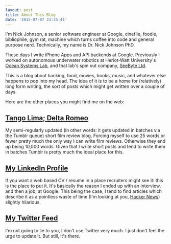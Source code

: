 ```yaml
---
layout: post
title: About This Blog
date: '2015-07-07 23:35:41'
---
```


I'm Nick Johnson, a senior software engineer at Google, cinefile, foodie, bibliophile, gym rat, machine which turns coffee into code and general purpose nerd. Technically, my name is Dr. Nick Johnson PhD.

These days I write iPhone Apps and API backends at Google. Previously I worked on autonomous underwater robotics at Heriot-Watt University's [Ocean Systems Lab], and that lab's spin out company, [SeeByte Ltd].

This is a blog about hacking, food, movies, books, music, and whatever else happens to pop into my head. The idea of it is to be a home for (relatively) long form writing, the sort of posts which might get written over a couple of days.

Here are the other places you might find me on the web:


## [Tango Lima; Delta Romeo]

My semi-regularly updated (in other words: it gets updated in batches via the Tumblr queue) short film review blog. Forcing myself to use 25 words or fewer pretty much the only way I can write film reviews. Otherwise they end up being 10,000 words. Given that I write short posts and tend to write them in batches Tumblr is pretty much the ideal place for this.


## [My LinkedIn Profile]

If you want a web based CV / resume in a place recruiters might see it: this is the place to put it. It's basically the reason I ended up with an interview, and then a job, at Google. This being the case, I tend to find articles which describe it as a pointless waste of time (I'm looking at you, [Hacker News]) slightly hilarious.


## [My Twitter Feed]

I'm not going to lie to you, I don't use Twitter very much. I just don't feel the urge to update it. But still, it's there.


[Ocean Systems Lab]: http://osl.eps.hw.ac.uk
[SeeByte Ltd]: http://www.seebyte.com

[Tango Lima; Delta Romeo]: http://tango-lima-delta-romeo.com
[Colouring in the Map]: http://colouringinthemap.tumblr.com
[My LinkedIn Profile]: https://uk.linkedin.com/pub/nick-johnson/1b/771/629/
[My Twitter Feed]: https://www.twitter.com/harveynick

[Hacker News]: https://news.ycombinator.com